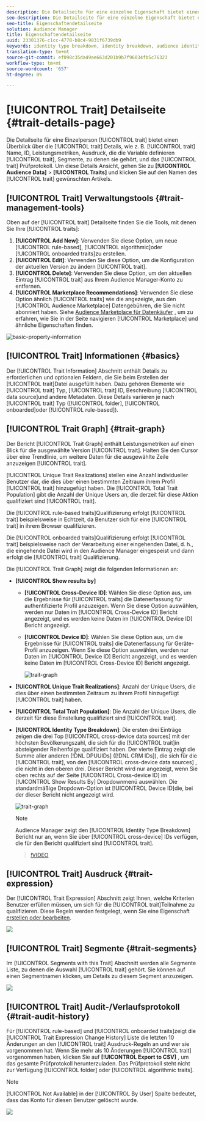 ```yaml
---
description: Die Detailseite für eine einzelne Eigenschaft bietet einen Überblick über Informationen wie Eigenschaftsname, ID, Leistungsmetriken, Ausdruck, die die Eigenschaft definieren, Segmente, zu denen sie gehört, und das Eigenschafts-Prüfprotokoll. Um diese Details anzuzeigen, gehen Sie zu "Audience-Daten"> "Eigenschaften"und klicken Sie auf den Namen der Eigenschaft, mit der Sie arbeiten möchten.
seo-description: Die Detailseite für eine einzelne Eigenschaft bietet einen Überblick über Informationen wie Eigenschaftsname, ID, Leistungsmetriken, Ausdruck, die die Eigenschaft definieren, Segmente, zu denen sie gehört, und das Eigenschafts-Prüfprotokoll. Um diese Details anzuzeigen, gehen Sie zu "Audience-Daten"> "Eigenschaften"und klicken Sie auf den Namen der Eigenschaft, mit der Sie arbeiten möchten.
seo-title: Eigenschaftendetailseite
solution: Audience Manager
title: Eigenschaftendetailseite
uuid: 23301376-c1cc-4778-b8c4-9831f6739db9
keywords: identity type breakdown, identity breakdown, audience identity reporting, cross-device, cross-device ID, device ID
translation-type: tm+mt
source-git-commit: ef098c35da49ae663d201b9b7f96034fb5c76323
workflow-type: tm+mt
source-wordcount: '657'
ht-degree: 0%

---
```



# [!UICONTROL Trait] Detailseite {#trait-details-page}

Die Detailseite für eine Einzelperson [!UICONTROL trait] bietet einen Überblick über die [!UICONTROL trait] Details, wie z. B. [!UICONTROL trait] Name, ID, Leistungsmetriken, Ausdruck, die die Variable definieren [!UICONTROL trait], Segmente, zu denen sie gehört, und das [!UICONTROL trait] Prüfprotokoll. Um diese Details Ansicht, gehen Sie zu **[!UICONTROL Audience Data]** > **[!UICONTROL Traits]** und klicken Sie auf den Namen des [!UICONTROL trait] gewünschten Artikels.

## [!UICONTROL Trait] Verwaltungstools {#trait-management-tools}

Oben auf der [!UICONTROL trait] Detailseite finden Sie die Tools, mit denen Sie Ihre [!UICONTROL traits]:

1. **[!UICONTROL Add New]**: Verwenden Sie diese Option, um neue [!UICONTROL rule-based], [!UICONTROL algorithmic]oder [!UICONTROL onboarded traits]zu erstellen.
2. **[!UICONTROL Edit]**: Verwenden Sie diese Option, um die Konfiguration der aktuellen Version zu ändern [!UICONTROL trait].
3. **[!UICONTROL Delete]**: Verwenden Sie diese Option, um den aktuellen Eintrag [!UICONTROL trait] aus Ihrem Audience Manager-Konto zu entfernen.
4. **[!UICONTROL Marketplace Recommendations]**: Verwenden Sie diese Option ähnlich [!UICONTROL traits] wie die angezeigte, aus den [!UICONTROL Audience Marketplace] Datengebühren, die Sie nicht abonniert haben. Siehe [Audience Marketplace für Datenkäufer](../audience-marketplace/marketplace-data-buyers/marketplace-data-buyers.md) , um zu erfahren, wie Sie in der Seite navigieren [!UICONTROL Marketplace] und ähnliche Eigenschaften finden.

![basic-property-information](assets/basic-trait-information.png)

## [!UICONTROL Trait] Informationen {#basics}

Der [!UICONTROL Trait Information] Abschnitt enthält Details zu erforderlichen und optionalen Feldern, die Sie beim Erstellen der [!UICONTROL trait]Datei ausgefüllt haben. Dazu gehören Elemente wie [!UICONTROL trait] Typ, [!UICONTROL trait] ID, Beschreibung [!UICONTROL data source]und andere Metadaten. Diese Details variieren je nach [!UICONTROL trait] Typ ([!UICONTROL folder], [!UICONTROL onboarded]oder [!UICONTROL rule-based]).

## [!UICONTROL Trait Graph] {#trait-graph}

Der Bericht [!UICONTROL Trait Graph] enthält Leistungsmetriken auf einen Blick für die ausgewählte Version [!UICONTROL trait]. Halten Sie den Cursor über eine Trendlinie, um weitere Daten für die ausgewählte Zeile anzuzeigen [!UICONTROL trait].

[!UICONTROL Unique Trait Realizations] stellen eine Anzahl individueller Benutzer dar, die dies über einen bestimmten Zeitraum ihrem Profil [!UICONTROL trait] hinzugefügt haben. Die [!UICONTROL Total Trait Population] gibt die Anzahl der Unique Users an, die derzeit für diese Aktion qualifiziert sind [!UICONTROL trait].

Die [!UICONTROL rule-based traits]Qualifizierung erfolgt [!UICONTROL trait] beispielsweise in Echtzeit, da Benutzer sich für eine [!UICONTROL trait] in ihrem Browser qualifizieren.

Die [!UICONTROL onboarded traits]Qualifizierung erfolgt [!UICONTROL trait] beispielsweise nach der Verarbeitung einer eingehenden Datei, d. h., die eingehende Datei wird in den Audience Manager [](../../faq/faq-inbound-data-ingestion.md) eingespeist und dann erfolgt die [!UICONTROL trait] Qualifizierung.

Die [!UICONTROL Trait Graph] zeigt die folgenden Informationen an:

* **[!UICONTROL Show results by]**
   * **[!UICONTROL Cross-Device ID]**: Wählen Sie diese Option aus, um die Ergebnisse für [!UICONTROL traits] die Datenerfassung für authentifizierte Profil anzuzeigen. Wenn Sie diese Option auswählen, werden nur Daten im [!UICONTROL Cross-Device ID] Bericht angezeigt, und es werden keine Daten im [!UICONTROL Device ID] Bericht angezeigt.
   * **[!UICONTROL Device ID]**: Wählen Sie diese Option aus, um die Ergebnisse für [!UICONTROL traits] die Datenerfassung für Geräte-Profil anzuzeigen. Wenn Sie diese Option auswählen, werden nur Daten im [!UICONTROL Device ID] Bericht angezeigt, und es werden keine Daten im [!UICONTROL Cross-Device ID] Bericht angezeigt.

      ![trait-graph](assets/trait-summary.gif)

* **[!UICONTROL Unique Trait Realizations]**: Anzahl der Unique Users, die dies über einen bestimmten Zeitraum zu ihrem Profil hinzugefügt [!UICONTROL trait] haben.
* **[!UICONTROL Total Trait Population]**: Die Anzahl der Unique Users, die derzeit für diese Einstellung qualifiziert sind [!UICONTROL trait].

* **[!UICONTROL Identity Type Breakdown]**: Die ersten drei Einträge zeigen die drei Top [!UICONTROL cross-device data sources] mit der höchsten Bevölkerungszahl, die sich für die [!UICONTROL trait]in absteigender Reihenfolge qualifiziert haben. Der vierte Eintrag zeigt die Summe aller anderen [!DNL DPUUIDs] ([!DNL CRM IDs]), die sich für die [!UICONTROL trait], von den [!UICONTROL cross-device data sources] , die nicht in den oberen drei. Dieser Bericht wird nur angezeigt, wenn Sie oben rechts auf der Seite [!UICONTROL Cross-device ID] im [!UICONTROL Show Results By] Dropdownmenü auswählen. Die standardmäßige Dropdown-Option ist [!UICONTROL Device ID]die, bei der dieser Bericht nicht angezeigt wird.

   ![trait-graph](assets/trait-identity.png)

   >[!NOTE]
   >
   >Audience Manager zeigt den [!UICONTROL Identity Type Breakdown] Bericht nur an, wenn Sie über [!UICONTROL cross-device] IDs verfügen, die für den Bericht qualifiziert sind [!UICONTROL trait].

   >[!VIDEO](https://video.tv.adobe.com/v/27977/)

## [!UICONTROL Trait] Ausdruck {#trait-expression}

Der [!UICONTROL Trait Expression] Abschnitt zeigt Ihnen, welche Kriterien Benutzer erfüllen müssen, um sich für die [!UICONTROL trait]Teilnahme zu qualifizieren. Diese Regeln werden festgelegt, wenn Sie eine Eigenschaft [erstellen oder bearbeiten](../../features/traits/about-trait-builder.md).

![](assets/traitExpression.png)

## [!UICONTROL Trait] Segmente {#trait-segments}

Im [!UICONTROL Segments with this Trait] Abschnitt werden alle Segmente Liste, zu denen die Auswahl [!UICONTROL trait] gehört. Sie können auf einen Segmentnamen klicken, um Details zu diesem Segment anzuzeigen.

![](assets/traitSegments.png)

## [!UICONTROL Trait] Audit-/Verlaufsprotokoll {#trait-audit-history}

Für [!UICONTROL rule-based] und [!UICONTROL onboarded traits]zeigt die [!UICONTROL Trait Expression Change History] Liste die letzten 10 Änderungen an den [!UICONTROL trait] Ausdruck-Regeln an und wer sie vorgenommen hat. Wenn Sie mehr als 10 Änderungen [!UICONTROL trait] vorgenommen haben, klicken Sie auf **[!UICONTROL Export to CSV]** , um das gesamte Prüfprotokoll herunterzuladen. Das Prüfprotokoll steht nicht zur Verfügung [!UICONTROL folder] oder [!UICONTROL algorithmic traits].

>[!NOTE]
>
>[!UICONTROL Not Available] in der [!UICONTROL By User] Spalte bedeutet, dass das Konto für diesen Benutzer gelöscht wurde.

![](assets/traitHistory.png)
